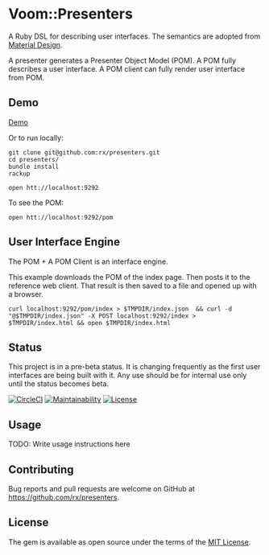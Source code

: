 # Voom::Presenters

A Ruby DSL for describing user interfaces. 
The semantics are adopted from [Material Design](https://material.io/).

A presenter generates a Presenter Object Model (POM). 
A POM fully describes a user interface.
A POM client can fully render user interface from POM.

## Demo

[Demo](https://powerful-bastion-96181.herokuapp.com/component_status?)

Or to run locally:

    git clone git@github.com:rx/presenters.git
    cd presenters/
    bundle install
    rackup

    open htt://localhost:9292
    
To see the POM:

    open htt://localhost:9292/pom
  

## User Interface Engine

The POM + A POM Client is an interface engine. 

This example downloads the POM of the index page. 
Then posts it to the reference web client. 
That result is then saved to a file and opened up with a browser.
    
    curl localhost:9292/pom/index > $TMPDIR/index.json  && curl -d "@$TMPDIR/index.json" -X POST localhost:9292/index > $TMPDIR/index.html && open $TMPDIR/index.html

## Status
This project is in a pre-beta status. It is changing frequently as the first user interfaces are being built with it.
Any use should be for internal use only until the status becomes beta.

[![CircleCI](https://circleci.com/gh/rx/presenters.svg?style=svg)](https://circleci.com/gh/rx/presenters)
[![Maintainability](https://api.codeclimate.com/v1/badges/8fcea717485230e60f27/maintainability)](https://codeclimate.com/github/rx/presenters/maintainability)
[![License](https://img.shields.io/badge/license-MIT-blue.svg?style=plastic)](https://raw.githubusercontent.com/rx/presenters/master/LICENSE)
    
## Usage

TODO: Write usage instructions here

## Contributing

Bug reports and pull requests are welcome on GitHub at https://github.com/rx/presenters.

## License

The gem is available as open source under the terms of the [MIT License](http://opensource.org/licenses/MIT).

